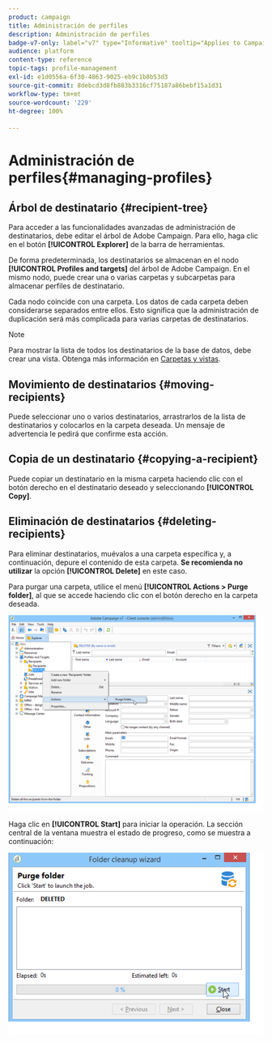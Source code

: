 ```yaml
---
product: campaign
title: Administración de perfiles
description: Administración de perfiles
badge-v7-only: label="v7" type="Informative" tooltip="Applies to Campaign Classic v7 only"
audience: platform
content-type: reference
topic-tags: profile-management
exl-id: e1d0556a-6f30-4863-9025-eb9c1b8b53d3
source-git-commit: 8debcd3d8fb883b3316cf75187a86bebf15a1d31
workflow-type: tm+mt
source-wordcount: '229'
ht-degree: 100%

---
```


# Administración de perfiles{#managing-profiles}



## Árbol de destinatario {#recipient-tree}

Para acceder a las funcionalidades avanzadas de administración de destinatarios, debe editar el árbol de Adobe Campaign. Para ello, haga clic en el botón **[!UICONTROL Explorer]** de la barra de herramientas.

De forma predeterminada, los destinatarios se almacenan en el nodo **[!UICONTROL Profiles and targets]** del árbol de Adobe Campaign. En el mismo nodo, puede crear una o varias carpetas y subcarpetas para almacenar perfiles de destinatario.

Cada nodo coincide con una carpeta. Los datos de cada carpeta deben considerarse separados entre ellos. Esto significa que la administración de duplicación será más complicada para varias carpetas de destinatarios.

>[!NOTE]
>
>Para mostrar la lista de todos los destinatarios de la base de datos, debe crear una vista. Obtenga más información en [Carpetas y vistas](../../platform/using/access-management-folders.md).

## Movimiento de destinatarios {#moving-recipients}

Puede seleccionar uno o varios destinatarios, arrastrarlos de la lista de destinatarios y colocarlos en la carpeta deseada. Un mensaje de advertencia le pedirá que confirme esta acción.

## Copia de un destinatario {#copying-a-recipient}

Puede copiar un destinatario en la misma carpeta haciendo clic con el botón derecho en el destinatario deseado y seleccionando **[!UICONTROL Copy]**.

## Eliminación de destinatarios {#deleting-recipients}

Para eliminar destinatarios, muévalos a una carpeta específica y, a continuación, depure el contenido de esta carpeta. **Se recomienda no utilizar** la opción **[!UICONTROL Delete]** en este caso.

Para purgar una carpeta, utilice el menú **[!UICONTROL Actions > Purge folder]**, al que se accede haciendo clic con el botón derecho en la carpeta deseada.

![](assets/s_ncs_user_purge_folder.png)

Haga clic en **[!UICONTROL Start]** para iniciar la operación. La sección central de la ventana muestra el estado de progreso, como se muestra a continuación:

![](assets/s_ncs_user_purge_folder_start.png)

